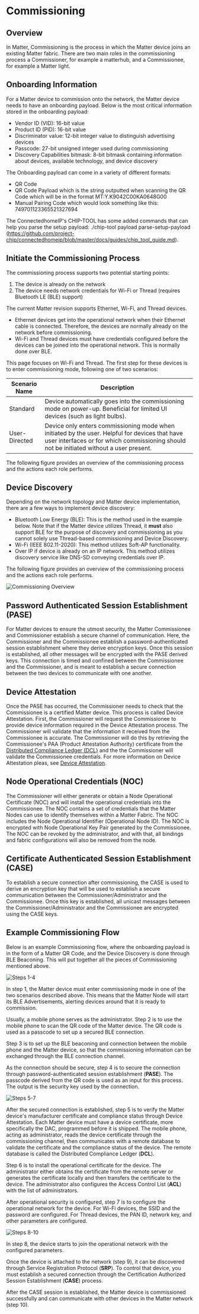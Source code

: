 # Commissioning

## Overview

In Matter, Commissioning is the process in which the Matter device joins an existing Matter fabric. There are two main roles in the commissioning process a Commissioner, for example a matterhub, and a Commissionee, for example a Matter light.

## Onboarding Information

For a Matter device to commission onto the network, the Matter device needs to have an onboarding payload. Below is the most critical information stored in the onboarding payload:

- Vendor ID (VID): 16-bit value
- Product ID (PID): 16-bit value
- Discriminator value: 12-bit integer value to distinguish advertising devices
- Passcode: 27-bit unsigned integer used during commissioning
- Discovery Capabilities bitmask: 8-bit bitmask containing information about devices, available technology, and device discovery

The Onboarding payload can come in a variety of different formats:

- QR Code
- QR Code Payload which is the string outputted when scanning the QR Code which will be in the format MT:Y.K9042C00KA0648G00
- Manual Pairing Code which would look something like this: 749701123365521327694

The ConnectedhomeIP's CHIP-TOOL has some added commands that can help you parse the setup payload: ./chip-tool payload parse-setup-payload (https://github.com/project-chip/connectedhomeip/blob/master/docs/guides/chip_tool_guide.md).

## Initiate the Commissioning Process

The commissioning process supports two potential starting points:

1. The device is already on the network
2. The device needs network credentials for Wi-Fi or Thread (requires Bluetooth LE (BLE) support)

The current Matter revision supports Ethernet, Wi-Fi, and Thread devices.

- Ethernet devices get into the operational network when their Ethernet cable is connected. Therefore, the devices are normally already on the network before commissioning.
- Wi-Fi and Thread devices must have credentials configured before the devices can be joined into the operational network. This is normally done over BLE.

This page focuses on Wi-Fi and Thread. The first step for these devices is to enter commissioning mode, following one of two scenarios:  

| Scenario Name | Description |
| ------------------------- | ----------- |
| Standard | Device automatically goes into the commissioning mode on power-up. Beneficial for limited UI devices (such as light bulbs). |
| User-Directed | Device only enters commissioning mode when initiated by the user. Helpful for devices that have user interfaces or for which commissioning should not be initiated without a user present. |

The following figure provides an overview of the commissioning process and the actions each role performs.

## Device Discovery

Depending on the network topology and Matter device implementation, there are a few ways to implement device discovery:

- Bluetooth Low Energy (BLE): This is the method used in the example below. Note that if the Matter device utilizes Thread, it **must** also support BLE for the purpose of discovery and commissioning as you cannot solely use Thread-based commissioning and Device Discovery.
- Wi-Fi (IEEE 802.11-2020): This method utilizes Soft-AP functionality.
- Over IP if device is already on an IP network. This method utilizes discovery service like DNS-SD conveying credentials over IP.

The following figure provides an overview of the commissioning process and the actions each role performs.

![Commissioning Overview](./images/commissioning-overview.png)

## Password Authenticated Session Establishment (PASE)

For Matter devices to ensure the utmost security, the Matter Commissionee and Commissioner establish a secure channel of communication. Here, the Commissioner and the Commissionee establish a password-authenticated session establishment where they derive encryption keys. Once this session is established, all other messages will be encrypted with the PASE derived keys. This connection is timed and confined between the Commissionee and the Commissioner, and is meant to establish a secure connection between the two devices to communicate with one another.

## Device Attestation

Once the PASE has occurred, the Commissioner needs to check that the Commissionee is a certified Matter device. This process is called Device Attestation. First, the Commissioner will request the Commissionee to provide device information required in the Device Attestation process. The Commissioner will validate that the information it received from the Commissionee is accurate. The Commissioner will do this by retrieving the Commissionee's PAA (Product Attestation Authority) certificate from the [Distributed Compliance Ledger (DCL)](/matter/{build-docspace-version}/matter-dcl) and the the Commissioner will validate the Commissionee credentials. For more information on Device Attestation pleas, see [Device Attestation](/matter/{build-docspace-version}/matter-device-attestation).

## Node Operational Credentials (NOC)

The Commissioner will either generate or obtain a Node Operational Certificate (NOC) and will install the operational credentials into the Commissionee. The NOC contains a set of credentials that the Matter Nodes can use to identify themselves within a Matter Fabric. The NOC includes the Node Operational Identifier (Operational Node ID). The NOC is encrypted with Node Operational Key Pair generated by the Commissionee. The NOC can be revoked by the administrator, and with that, all bindings and fabric configurations will also be removed from the node.

## Certificate Authenticated Session Establishment (CASE)

To establish a secure connection after commissioning, the CASE is used to derive an encryption key that will be used to establish a secure communication between the Commissioner/Administrator and the Commissionee. Once this key is established, all unicast messages between the Commissioner/Administrator and the Commissionee are encrypted using the CASE keys.

## Example Commissioning Flow

Below is an example Commissioning flow, where the onboarding payload is in the form of a Matter QR Code, and the Device Discovery is done through BLE Beaconing. This will put together all the pieces of Commissioning mentioned above.

![Steps 1-4](./images/commissioning-steps1-4.png)

In step 1, the Matter device must enter commissioning mode in one of the two scenarios described above. This means that the Matter Node will start its BLE Advertisements, alerting devices around that it is ready to commission.

Usually, a mobile phone serves as the administrator. Step 2 is to use the mobile phone to scan the QR code of the Matter device. The QR code is used as a passcode to set up a secured BLE connection.

Step 3 is to set up the BLE beaconing and connection between the mobile phone and the Matter device, so that the commissioning information can be exchanged through the BLE connection channel.

As the connection should be secure, step 4 is to secure the connection through password-authenticated session establishment (**PASE**). The passcode derived from the QR code is used as an input for this process. The output is the security key used by the connection.

![Steps 5-7](./images/commissioning-steps5-7.png)

After the secured connection is established, step 5 is to verify the Matter device's manufacturer certificate and compliance status through Device Attestation. Each Matter device must have a device certificate, more specifically the DAC, programmed before it is shipped. The mobile phone, acting as administrator, reads the device certificate through the commissioning channel, then communicates with a remote database to validate the certificate and the compliance status of the device. The remote database is called the Distributed Compliance Ledger (**DCL**).

Step 6 is to install the operational certificate for the device. The administrator either obtains the certificate from the remote server or generates the certificate locally and then transfers the certificate to the device. The administrator also configures the Access Control List (**ACL**) with the list of administrators.

After operational security is configured, step 7 is to configure the operational network for the device. For Wi-Fi devices, the SSID and the password are configured. For Thread devices, the PAN ID, network key, and other parameters are configured.

![Steps 8-10](./images/commissioning-steps8-10.png)

In step 8, the device starts to join the operational network with the configured parameters.

Once the device is attached to the network (step 9), it can be discovered through Service Registration Protocol (**SRP**). To control that device, you must establish a secured connection through the Certification Authorized Session Establishment (**CASE**) process.

After the CASE session is established, the Matter device is commissioned successfully and can communicate with other devices in the Matter network (step 10).
